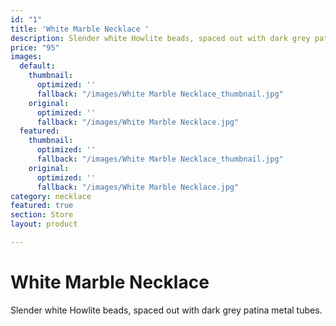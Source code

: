 ```yaml
---
id: "1"
title: 'White Marble Necklace '
description: Slender white Howlite beads, spaced out with dark grey patina metal tubes.
price: "95"
images:
  default:
    thumbnail:
      optimized: ''
      fallback: "/images/White Marble Necklace_thumbnail.jpg"
    original:
      optimized: ''
      fallback: "/images/White Marble Necklace.jpg"
  featured:
    thumbnail:
      optimized: ''
      fallback: "/images/White Marble Necklace_thumbnail.jpg"
    original:
      optimized: ''
      fallback: "/images/White Marble Necklace.jpg"
category: necklace
featured: true
section: Store
layout: product

---
```

# White Marble Necklace

Slender white Howlite beads, spaced out with dark grey patina metal tubes.
